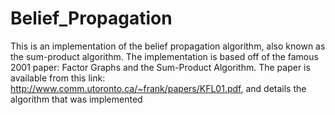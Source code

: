 # Belief_Propagation
This is an implementation of the belief propagation algorithm, also known as the sum-product algorithm. The implementation is based off of the famous 2001 paper: Factor Graphs and the Sum-Product Algorithm. The paper is available from this link: http://www.comm.utoronto.ca/~frank/papers/KFL01.pdf, and details the algorithm that was implemented

